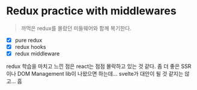 # Redux practice with middlewares

> 까먹은 redux를 몰랐던 미들웨어와 함께 복기한다.

- [x] pure redux
- [x] redux hooks
- [x] redux middleware

redux 학습을 마치고 느낀 점은
react는 점점 몰락하고 있는 것 같다.
좀 더 좋은 SSR이나 DOM Management lib이 나왔으면 하는데...
svelte가 대안이 될 것 같지는 않고... 흠
